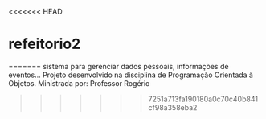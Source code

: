 <<<<<<< HEAD
# refeitorio2
=======
sistema para gerenciar dados pessoais, informações de eventos...
Projeto desenvolvido na disciplina de Programação Orientada à Objetos.
Ministrada por: Professor Rogério
>>>>>>> 7251a713fa190180a0c70c40b841cf98a358eba2
